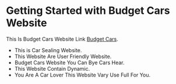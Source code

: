 # Getting Started with Budget Cars Website

This Is Budget Cars Website Link [Budget Cars](https://ar-budget-cars.web.app).

* This is Car Sealing Website.
* This Website Are User Friendly Website.
* Budget Cars Website You Can Bye Cars Hear.
* This Website Contain Dynamic.
* You Are A Car Lover This Website Vary Use Full For You.